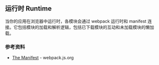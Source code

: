 ## 运行时 Runtime

当你的应用在浏览器中运行时，各模块会通过 webpack 运行时和 manifest 连接。它包括模块的加载和解析逻辑，包括已下载模块的互动和未加载模块的懒加载。

### 参考资料

- [The Manifest](https://webpack.js.org/concepts/manifest/) - webpack.js.org